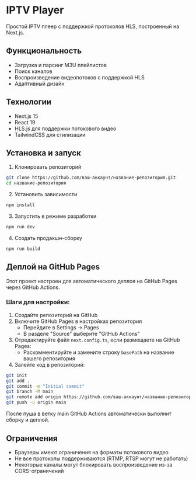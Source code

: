 # IPTV Player

Простой IPTV плеер с поддержкой протоколов HLS, построенный на Next.js.

## Функциональность

- Загрузка и парсинг M3U плейлистов
- Поиск каналов
- Воспроизведение видеопотоков с поддержкой HLS
- Адаптивный дизайн

## Технологии

- Next.js 15
- React 19
- HLS.js для поддержки потокового видео
- TailwindCSS для стилизации

## Установка и запуск

1. Клонировать репозиторий
```bash
git clone https://github.com/ваш-аккаунт/название-репозитория.git
cd название-репозитория
```

2. Установить зависимости
```bash
npm install
```

3. Запустить в режиме разработки
```bash
npm run dev
```

4. Создать продакшн-сборку
```bash
npm run build
```

## Деплой на GitHub Pages

Этот проект настроен для автоматического деплоя на GitHub Pages через GitHub Actions.

### Шаги для настройки:

1. Создайте репозиторий на GitHub
2. Включите GitHub Pages в настройках репозитория
   - Перейдите в Settings -> Pages
   - В разделе "Source" выберите "GitHub Actions"
3. Отредактируйте файл `next.config.ts`, если размещаете на GitHub Pages:
   - Раскомментируйте и замените строку `basePath` на название вашего репозитория
4. Залейте код в репозиторий:
```bash
git init
git add .
git commit -m "Initial commit"
git branch -M main
git remote add origin https://github.com/ваш-аккаунт/название-репозитория.git
git push -u origin main
```

После пуша в ветку main GitHub Actions автоматически выполнит сборку и деплой.

## Ограничения

- Браузеры имеют ограничения на форматы потокового видео
- Не все протоколы поддерживаются (RTMP, RTSP могут не работать)
- Некоторые каналы могут блокировать воспроизведение из-за CORS-ограничений
